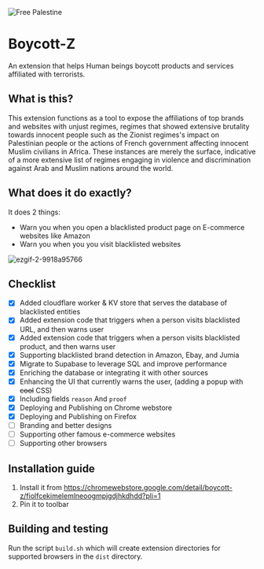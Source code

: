 ![Free Palestine](https://img.shields.io/badge/Free_Palestine-%F0%9F%87%B5%F0%9F%87%B8%20Tech_For_Palestine-D83838?labelColor=01B861&color=D83838&link=https%3A%2F%2Ftechforpalestine.org%2Flearn-more)
# Boycott-Z

An extension that helps Human beings boycott products and services affiliated with terrorists.

## What is this?

This extension functions as a tool to expose the affiliations of top brands and websites with unjust regimes, regimes that showed extensive brutality towards innocent people such as the Zionist regimes's impact on Palestinian people or the actions of French government affecting innocent Muslim civilians in Africa. These instances are merely the surface, indicative of a more extensive list of regimes engaging in violence and discrimination against Arab and Muslim nations around the world.

## What does it do exactly?

It does 2 things:

- Warn you when you open a blacklisted product page on E-commerce websites like Amazon
- Warn you when you you visit blacklisted websites

![ezgif-2-9918a95766](https://github.com/IbrahimMohammed47/boycott-z/assets/25140638/7a34a22b-e200-4521-afe5-8bce1d78cd9f)

## Checklist

- [x] Added cloudflare worker & KV store that serves the database of blacklisted entities
- [x] Added extension code that triggers when a person visits blacklisted URL, and then warns user
- [x] Added extension code that triggers when a person visits blacklisted product, and then warns user
- [x] Supporting blacklisted brand detection in Amazon, Ebay, and Jumia
- [x] Migrate to Supabase to leverage SQL and improve performance
- [x] Enriching the database or integrating it with other sources
- [x] Enhancing the UI that currently warns the user, (adding a popup with ~~cool~~ CSS)
- [x] Including fields `reason` And `proof`
- [x] Deploying and Publishing on Chrome webstore
- [x] Deploying and Publishing on Firefox
- [ ] Branding and better designs
- [ ] Supporting other famous e-commerce websites
- [ ] Supporting other browsers

## Installation guide

1. Install it from https://chromewebstore.google.com/detail/boycott-z/fiolfcekimelemlneoogmpjgdjhkdhdd?pli=1
2. Pin it to toolbar

## Building and testing

Run the script `build.sh` which will create extension directories for supported
browsers in the `dist` directory.
